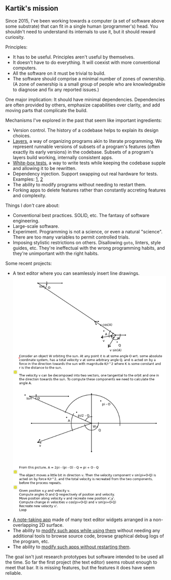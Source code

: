 ## Kartik's mission

Since 2015, I've been working towards a computer (a set of software above some
substrate) that can fit in a single human (programmer's) head. You shouldn't
need to understand its internals to use it, but it should reward curiosity.

Principles:
* It has to be useful. Principles aren't useful by themselves.
* It doesn't have to do everything. It will coexist with more conventional
  computers.
* All the software on it must be trivial to build.
* The software should comprise a minimal number of zones of ownership. (A zone
  of ownership is a small group of people who are knowledgeable to diagnose
  and fix any reported issues.)

One major implication: It should have minimal dependencies. Dependencies are
often provided by others, emphasize capabilities over clarity, and add moving
parts that complicate the build.

Mechanisms I've explored in the past that seem like important ingredients:
* Version control. The history of a codebase helps to explain its design
  choices.
* [Layers](http://akkartik.name/post/wart-layers), a way of organizing
  programs akin to literate programming. We represent runnable versions of
  subsets of a program's features (often exactly its early versions) in the
  codebase. Subsets of a program's layers build working, internally consistent
  apps.
* [White-box tests](http://akkartik.name/post/tracing-tests), a way to write
  tests while keeping the codebase supple and allowing it to be rewritten.
* Dependency injection. Support swapping out real hardware for tests.
  Examples: [1](https://github.com/akkartik/mu1#readme), [2](https://github.com/akkartik/lines.love/blob/main/app.lua)
* The ability to modify programs without needing to restart them.
* Forking apps to delete features rather than constantly accreting features
  and complexity.

Things I _don't_ care about:
* Conventional best practices. SOLID, etc. The fantasy of software engineering.
* Large-scale software.
* Experiment. Programming is not a science, or even a natural "science". There
  are too many variables to permit controlled trials.
* Imposing stylistic restrictions on others. Disallowing `goto`, linters,
  style guides, etc. They're ineffectual with the wrong programming habits,
  and they're unimportant with the right habits.

Some recent projects:
* A text editor where you can seamlessly insert line drawings.
  ![screenshot of a text editor with text and drawings](assets/gravity.png)
* [A note-taking app](pensieve.md) made of many text editor widgets arranged
  in a non-overlapping 2D surface.
* The ability to [modify such apps while using them](https://merveilles.town/@akkartik/108933336531898243)
  without needing any additional tools to browse source code, browse graphical
  debug logs of the program, etc.
* The ability to [modify such apps without restarting them](https://spectra.video/w/wkDB5fsjBNBbsqKXGhGzwT).

The goal isn't just research prototypes but software intended to be used all
the time. So far the first project (the text editor) seems robust enough to
meet that bar. It is missing features, but the features it does have seem
reliable.
